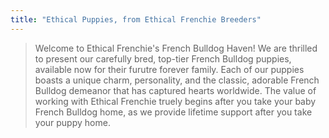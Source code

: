 ```yaml
---
title: "Ethical Puppies, from Ethical Frenchie Breeders"
---
```

> Welcome to Ethical Frenchie's French Bulldog Haven! We are thrilled to present our carefully bred, top-tier French Bulldog puppies, available now for their furutre forever family. Each of our puppies boasts a unique charm, personality, and the classic, adorable French Bulldog demeanor that has captured hearts worldwide. The value of working with Ethical Frenchie truely begins after you take your baby French Bulldog home, as we provide lifetime support after you take your puppy home.